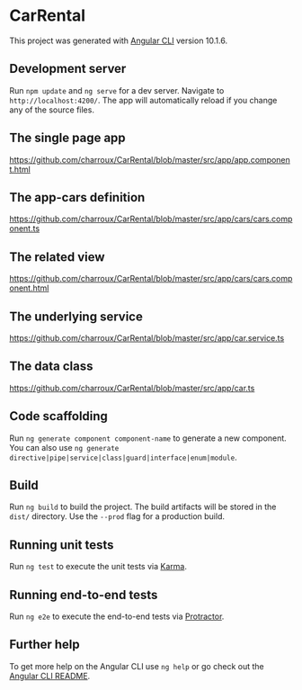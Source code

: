 # CarRental

This project was generated with [Angular CLI](https://github.com/angular/angular-cli) version 10.1.6.

## Development server

Run `npm update` and `ng serve` for a dev server. Navigate to `http://localhost:4200/`. The app will automatically reload if you change any of the source files.

## The single page app

https://github.com/charroux/CarRental/blob/master/src/app/app.component.html

## The app-cars definition

https://github.com/charroux/CarRental/blob/master/src/app/cars/cars.component.ts

## The related view

https://github.com/charroux/CarRental/blob/master/src/app/cars/cars.component.html

## The underlying service

https://github.com/charroux/CarRental/blob/master/src/app/car.service.ts

## The data class

https://github.com/charroux/CarRental/blob/master/src/app/car.ts

## Code scaffolding

Run `ng generate component component-name` to generate a new component. You can also use `ng generate directive|pipe|service|class|guard|interface|enum|module`.

## Build

Run `ng build` to build the project. The build artifacts will be stored in the `dist/` directory. Use the `--prod` flag for a production build.

## Running unit tests

Run `ng test` to execute the unit tests via [Karma](https://karma-runner.github.io).

## Running end-to-end tests

Run `ng e2e` to execute the end-to-end tests via [Protractor](http://www.protractortest.org/).

## Further help

To get more help on the Angular CLI use `ng help` or go check out the [Angular CLI README](https://github.com/angular/angular-cli/blob/master/README.md).
